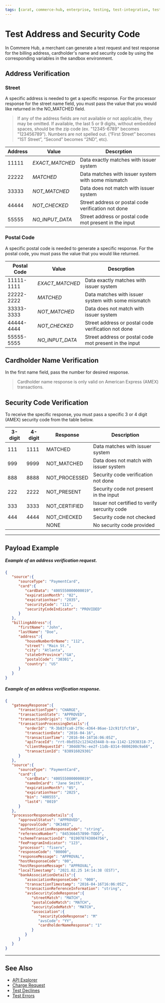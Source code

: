 ```yaml
---
tags: [carat, commerce-hub, enterprise, testing, test-integration, test-cards, test-errors]
---
```


# Test Address and Security Code

In Commere Hub, a merchant can generate a test request and test response for the billing address, cardholder's name and security code by using the corresponding variables in the sandbox environment.

## Address Verification

### Street

A specific address is needed to get a specific response. For the processor response for the street name field, you must pass the value that you would like returned in the NO_MATCHED field.

<!-- theme: info -->
>If any of the address fields are not available or not applicable, they may be omitted. If available, the last 5 or 9 digits, without embedded spaces, should be the zip code (ex. "12345-6789" becomes "123456789"). Numbers are not spelled out. (“First Street” becomes “1ST Street”, “Second” becomes “2ND”, etc).


| Address | Value | Descrption | 
| ----- | ---- | ------------|
| 11111 | *EXACT_MATCHED* | Data exactly matches with issuer system |
|22222| *MATCHED* | Data matches with issuer system with some mismatch |
|33333| *NOT_MATCHED* | Data does not match with issuer system |
| 44444 |*NOT_CHECKED* | Street address or postal code verification not done |
|55555 |*NO_INPUT_DATA* | Street address or postal code mot present in the input |


### Postal Code

A specific postal code is needed to generate a specific response. For the postal code, you must pass the value that you would like returned. 


| Postal Code  | Value | Descrption | 
| ----- | ---- | ------------|
| 11111-1111 | *EXACT_MATCHED* | Data exactly matches with issuer system |
|22222-2222| *MATCHED* | Data matches with issuer system with some mismatch |
|33333-3333| *NOT_MATCHED* | Data does not match with issuer system |
| 44444-4444 |*NOT_CHECKED* | Street address or postal code verification not done |
|55555-5555 |*NO_INPUT_DATA* | Street address or postal code mot present in the input |

## Cardholder Name Verification

In the first name field, pass the number for desired response.

<!-- theme: info -->
> Cardholder name response is only valid on American Express (AMEX) transactions.

## Security Code Verification

To receive the specific response, you must pass a specific 3 or 4 digit (AMEX) security code from the table below.
<!-- 
Will our system automatically submit the void on the test card or will the merchant have to manually void the transaction?
Is our certification testing scripts using sandbox test scenarios or network E2E testing scripts?
Will we support 3-D secure?
Can we simulate payments in another country?
Zip Code



 --> 

| 3-digit | 4-digit | Response | Description |
| ---- | ----- | ----------|-----|
| 111 | 1111 | MATCHED | Data matches with issuer system | 
| 999 | 9999 | NOT_MATCHED | Data does not match with issuer system |
| 888 | 8888 | NOT_PROCESSED | Security code verification not done |
| 222 | 2222 | NOT_PRESENT | Security code not present in the input |
| 333 | 3333 | NOT_CERTIFIED| Issuer not certified to verify sercurity code |
| 444 | 4444 | NOT_CHECKED | Security code not checked |
|  |  | NONE | No security code provided |


---

## Payload Example

<!--
type: tab
title: Request
-->

##### Example of an address verification request.

```json
{
   "source":{
      "sourceType": "PaymentCard",
      "card":{
         "cardData": "4005550000000019",
         "expirationMonth": "02",
         "expirationYear": "2035",
         "securityCode": "111",
         "securityCodeIndicator": "PROVIDED"
      }
   },
   "billingAddress":{
      "firstName": "John",
      "lastName": "Doe",
      "address":{
         "houseNumberOrName": "112",
         "street": "Main St.",
         "city": "Atlanta",
         "stateOrProvince":"GA",
         "postalCode": "30301",
         "country": "US"
      }
   }
}

```
<!--
type: tab
title: Response
-->

##### Example of an address verification response.

```json
{
   "gatewayResponse":{
      "transactionType": "CHARGE",
      "transactionState": "APPROVED",
      "transactionOrigin": "ECOM",
      "transactionProcessingDetails":{
         "orderId": "R-3b83fca8-2f9c-4364-86ae-12c91f1fcf16",
         "transactionDate": "2016-04-16",
         "transactionTime": "2016-04-16T16:06:05Z",
         "apiTraceId": "rrt-0bd552c12342d3448-b-ea-1142-12938318-7",
         "clientRequestId": "30dd879c-ee2f-11db-8314-0800200c9a66",
         "transactionId": "838916029301"
      }
   },
   "source":{
      "sourceType": "PaymentCard",
      "card":{
         "cardData": "4005550000000019",
         "nameOnCard": "Jane Smith",
         "expirationMonth": "05",
         "expirationYear": "2025",
         "bin": "400555",
         "last4": "0019"
      }
   },
   "processorResponseDetails":{
      "approvalStatus": "APPROVED",
      "approvalCode": "OK3483",
      "authenticationResponseCode": "string",
      "referenceNumber": "845366457890-TODO",
      "schemeTransactionId": "019078743804756",
      "feeProgramIndicator": "123",
      "processor": "fiserv",
      "responseCode": "00000",
      "responseMessage": "APPROVAL",
      "hostResponseCode": "00",
      "hostResponseMessage": "APPROVAL",
      "localTimestamp": "2021.02.25 14:14:38 (EST)",
      "bankAssociationDetails":{
         "associationResponseCode": "000",
         "transactionTimestamp": "2016-04-16T16:06:05Z",
         "transactionReferenceInformation": "string",
         "avsSecurityCodeResponse":{
            "streetMatch": "MATCH",
            "postalCodeMatch": "MATCH",
            "securityCodeMatch": "MATCH",
            "association":{
               "securityCodeResponse": "M"
               "avsCode": "YY",
               "cardholderNameResponse": "1"
            }
         }
      }
   }
}
```
<!-- type: tab-end -->

---


## See Also



- [API Explorer](../api/?type=post&path=/payments/v1/charges)
- [Charge Request](path?=docs/Resources/API-Documents/Payments/Charges.md)
- [Test Declines](?path=docs/Resources/Guides/Testing/Test-Declines.md)
- [Test Errors](?path=docs/Resources/Guides/Testing/Test-Errors.md)

